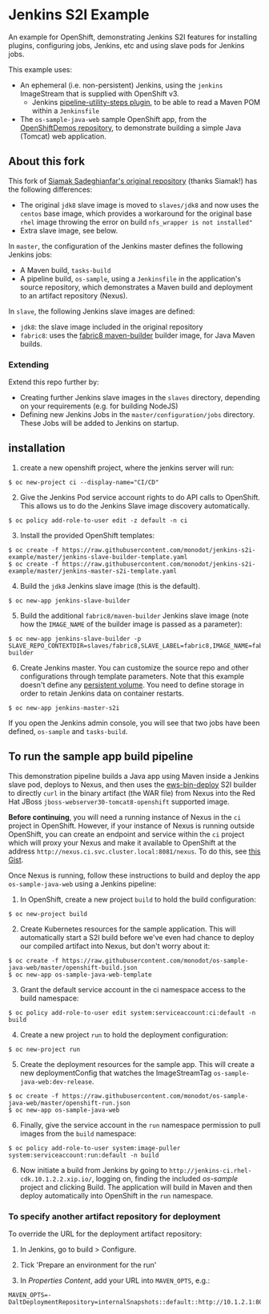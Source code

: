 # Jenkins S2I Example

An example for OpenShift, demonstrating Jenkins S2I features for installing plugins, configuring jobs, Jenkins, etc and using slave pods for Jenkins jobs.

This example uses:

- An ephemeral (i.e. non-persistent) Jenkins, using the `jenkins` ImageStream that is supplied with OpenShift v3.
    - Jenkins [pipeline-utility-steps plugin](https://github.com/jenkinsci/pipeline-utility-steps-plugin), to be able to read a Maven POM within a `Jenkinsfile`
- The `os-sample-java-web` sample OpenShift app, from the [OpenShiftDemos repository](https://github.com/OpenShiftDemos), to demonstrate building a simple Java (Tomcat) web application.

## About this fork

This fork of [Siamak Sadeghianfar's original repository](https://github.com/siamaksade/jenkins-s2i-example) (thanks Siamak!) has the following differences:

- The original `jdk8` slave image is moved to `slaves/jdk8` and now uses the `centos` base image, which provides a workaround for the original base `rhel` image throwing the error on build `nfs_wrapper is not installed"`
- Extra slave image, see below.

In `master`, the configuration of the Jenkins master defines the following Jenkins jobs:

- A Maven build, `tasks-build`
- A pipeline build, `os-sample`, using a `Jenkinsfile` in the application's source repository, which demonstrates a Maven build and deployment to an artifact repository (Nexus).

In `slave`, the following Jenkins slave images are defined:

- `jdk8`: the slave image included in the original repository
- `fabric8`: uses the [fabric8 maven-builder](https://github.com/fabric8io/maven-builder) builder image, for Java Maven builds.

### Extending

Extend this repo further by:

- Creating further Jenkins slave images in the `slaves` directory, depending on your requirements (e.g. for building NodeJS)
- Defining new Jenkins Jobs in the `master/configuration/jobs` directory. These Jobs will be added to Jenkins on startup.

## installation

1. create a new openshift project, where the jenkins server will run:

  ```
  $ oc new-project ci --display-name="CI/CD"
  ```

2. Give the Jenkins Pod service account rights to do API calls to OpenShift. This allows us to do the Jenkins Slave image discovery automatically.

  ```
  $ oc policy add-role-to-user edit -z default -n ci
  ```

3. Install the provided OpenShift templates:

  ```
  $ oc create -f https://raw.githubusercontent.com/monodot/jenkins-s2i-example/master/jenkins-slave-builder-template.yaml
  $ oc create -f https://raw.githubusercontent.com/monodot/jenkins-s2i-example/master/jenkins-master-s2i-template.yaml
  ```

4. Build the `jdk8` Jenkins slave image (this is the default).

  ```
  $ oc new-app jenkins-slave-builder
  ```

5. Build the additional `fabric8/maven-builder` Jenkins slave image (note how the `IMAGE_NAME` of the builder image is passed as a parameter):

  ```
  $ oc new-app jenkins-slave-builder -p SLAVE_REPO_CONTEXTDIR=slaves/fabric8,SLAVE_LABEL=fabric8,IMAGE_NAME=fabric8/maven-builder
  ```

6. Create Jenkins master. You can customize the source repo and other configurations through template parameters. Note that this example doesn't define any [persistent volume](https://docs.openshift.com/enterprise/3.2/architecture/additional_concepts/storage.html). You need to define storage in order to retain Jenkins data on container restarts. 

  ```
  $ oc new-app jenkins-master-s2i
  ```

If you open the Jenkins admin console, you will see that two jobs have been defined, `os-sample` and `tasks-build`.

## To run the sample app build pipeline

This demonstration pipeline builds a Java app using Maven inside a Jenkins slave pod, deploys to Nexus, and then uses the [ews-bin-deploy](https://github.com/monodot/ews-bin-deploy) S2I builder to directly `curl` in the binary artifact (the WAR file) from Nexus into the Red Hat JBoss `jboss-webserver30-tomcat8-openshift` supported image.

**Before continuing**, you will need a running instance of Nexus in the `ci` project in OpenShift. However, if your instance of Nexus is running outside OpenShift, you can create an endpoint and service within the `ci` project which will proxy your Nexus and make it available to OpenShift at the address `http://nexus.ci.svc.cluster.local:8081/nexus`. To do this, see [this Gist](https://gist.github.com/monodot/1b59560df4c2e1882686eb91eb2ebfda).

Once Nexus is running, follow these instructions to build and deploy the app `os-sample-java-web` using a Jenkins pipeline:

1. In OpenShift, create a new project `build` to hold the build configuration:

  ```
  $ oc new-project build
  ```

2. Create Kubernetes resources for the sample application. This will automatically start a S2I build before we've even had chance to deploy our compiled artifact into Nexus, but don't worry about it:

  ```
  $ oc create -f https://raw.githubusercontent.com/monodot/os-sample-java-web/master/openshift-build.json
  $ oc new-app os-sample-java-web-template
  ```

3. Grant the default service account in the ci namespace access to the build namespace:

  ```
  $ oc policy add-role-to-user edit system:serviceaccount:ci:default -n build
  ```

4. Create a new project `run` to hold the deployment configuration:

  ```
  $ oc new-project run
  ```

5. Create the deployment resources for the sample app. This will create a new deploymentConfig that watches the ImageStreamTag `os-sample-java-web:dev-release`.

  ```
  $ oc create -f https://raw.githubusercontent.com/monodot/os-sample-java-web/master/openshift-run.json
  $ oc new-app os-sample-java-web
  ```

6. Finally, give the service account in the `run` namespace permission to pull images from the `build` namespace:

  ```
  $ oc policy add-role-to-user system:image-puller system:serviceaccount:run:default -n build
  ```

6. Now initiate a build from Jenkins by going to `http://jenkins-ci.rhel-cdk.10.1.2.2.xip.io/`, logging on, finding the included _os-sample_ project and clicking Build. The application will build in Maven and then deploy automatically into OpenShift in the `run` namespace.

### To specify another artifact repository for deployment

To override the URL for the deployment artifact repository:

1. In Jenkins, go to build > Configure.

2. Tick 'Prepare an environment for the run'

3. In _Properties Content_, add your URL into `MAVEN_OPTS`, e.g.:

  ```
  MAVEN_OPTS=-DaltDeploymentRepository=internalSnapshots::default::http://10.1.2.1:8081/nexus/content/repositories/snapshots/
  ```
